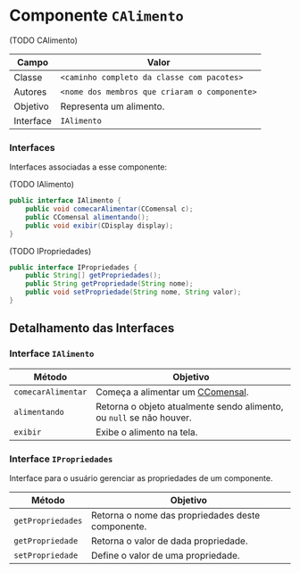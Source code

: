 # Componente `CAlimento`

(TODO CAlimento)

Campo | Valor
----- | -----
Classe | `<caminho completo da classe com pacotes>`
Autores | `<nome dos membros que criaram o componente>`
Objetivo | Representa um alimento.
Interface | `IAlimento`

### Interfaces

Interfaces associadas a esse componente:

(TODO IAlimento)

```java
public interface IAlimento {
    public void comecarAlimentar(CComensal c);
    public CComensal alimentando();
    public void exibir(CDisplay display);
}
```

(TODO IPropriedades)

```java
public interface IPropriedades {
    public String[] getPropriedades();
    public String getPropriedade(String nome);
    public void setPropriedade(String nome, String valor);
}
```

## Detalhamento das Interfaces

### Interface `IAlimento`

Método | Objetivo
------ | --------
`comecarAlimentar` | Começa a alimentar um [CComensal](CComensal.md).
`alimentando` | Retorna o objeto atualmente sendo alimento, ou `null` se não houver.
`exibir` | Exibe o alimento na tela.

### Interface `IPropriedades`

Interface para o usuário gerenciar as propriedades de um componente.

Método | Objetivo
------ | --------
`getPropriedades` | Retorna o nome das propriedades deste componente.
`getPropriedade` | Retorna o valor de dada propriedade.
`setPropriedade` | Define o valor de uma propriedade.
